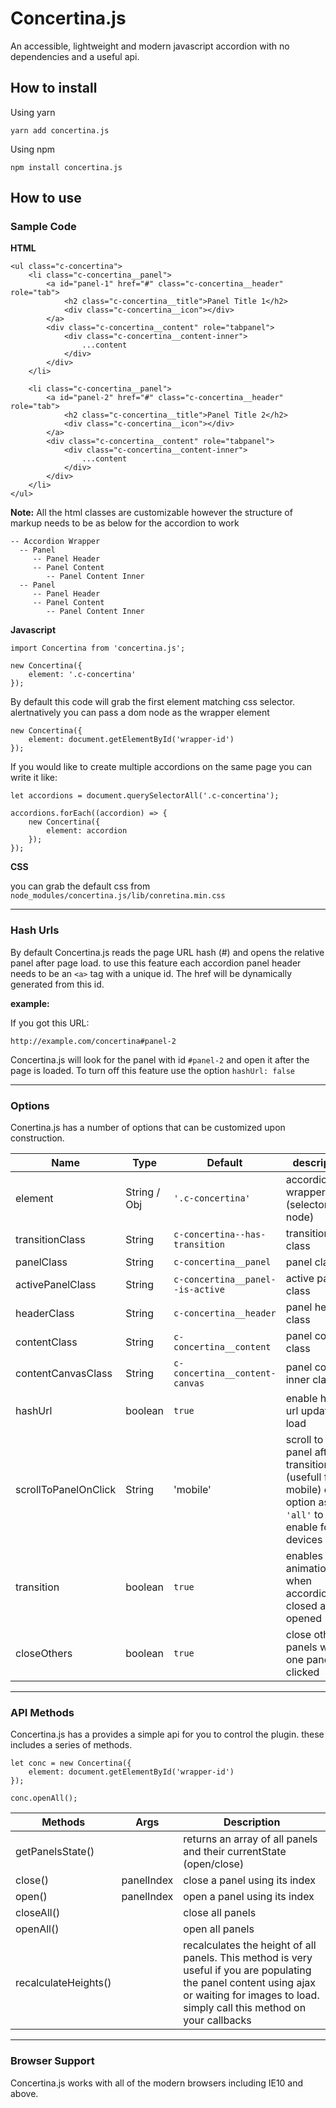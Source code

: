 # Concertina.js

An accessible, lightweight and modern javascript accordion with no dependencies and a useful api.

## How to install

Using yarn

```
yarn add concertina.js
```

Using npm

```
npm install concertina.js
```

## How to use
### Sample Code
**HTML**

```
<ul class="c-concertina">
    <li class="c-concertina__panel">
        <a id="panel-1" href="#" class="c-concertina__header" role="tab">
            <h2 class="c-concertina__title">Panel Title 1</h2>
            <div class="c-concertina__icon"></div>
        </a>
        <div class="c-concertina__content" role="tabpanel">
            <div class="c-concertina__content-inner">
                ...content
            </div>
        </div>
    </li>

    <li class="c-concertina__panel">
        <a id="panel-2" href="#" class="c-concertina__header" role="tab">
            <h2 class="c-concertina__title">Panel Title 2</h2>
            <div class="c-concertina__icon"></div>
        </a>
        <div class="c-concertina__content" role="tabpanel">
            <div class="c-concertina__content-inner">
                ...content
            </div>
        </div>
    </li>
</ul>

```

**Note:** All the html classes are customizable however the structure of markup needs to be as below for the accordion to work

```
-- Accordion Wrapper
  -- Panel
     -- Panel Header
     -- Panel Content
        -- Panel Content Inner
  -- Panel
     -- Panel Header
     -- Panel Content
        -- Panel Content Inner

```

**Javascript**

```
import Concertina from 'concertina.js';

new Concertina({
    element: '.c-concertina'
});
```

By default this code will grab the first element matching css selector.
alertnatively you can pass a dom node as the wrapper element

```
new Concertina({
    element: document.getElementById('wrapper-id')
});
```

If you would like to create multiple accordions on the same page you can write it like:

```
let accordions = document.querySelectorAll('.c-concertina');

accordions.forEach((accordion) => {
    new Concertina({
        element: accordion
    });
});
```

**CSS**

you can grab the default css from `node_modules/concertina.js/lib/conretina.min.css`

---

### Hash Urls
By default Concertina.js reads the page URL hash (#) and opens the relative panel after page load. to use this feature each accordion panel header needs to be an ```<a>``` tag with a unique id. The href will be dynamically generated from this id.

**example:**

If you got this URL:
```
http://example.com/concertina#panel-2
```
Concertina.js will look for the panel with id ```#panel-2``` and open it after the page is loaded. To turn off this feature use the option ```hashUrl: false```

---

### Options
Conertina.js has a number of options that can be customized upon construction.

Name                 | Type         | Default                          | description
---------------------|--------------|----------------------------------|-----------------
element              | String / Obj | `'.c-concertina'`                | accordion wrapper (selector/DOM node)
transitionClass      | String       | `c-concertina--has-transition`   | transition class
panelClass           | String       | `c-concertina__panel`            | panel class
activePanelClass     | String       | `c-concertina__panel--is-active` | active panel class
headerClass          | String       | `c-concertina__header`           | panel header class
contentClass         | String       | `c-concertina__content`          | panel content class
contentCanvasClass   | String       | `c-concertina__content-canvas`   | panel content inner class
hashUrl              | boolean      | `true`                           | enable hash url update and load
scrollToPanelOnClick | String       | 'mobile'                         | scroll to top of panel after transition. (usefull for mobile) other option as `'all'` to enable for all devices
transition           | boolean      | `true`                           | enables animation when accordion is closed and opened
closeOthers          | boolean      | `true`                           | close other panels when one panel is clicked

---

### API Methods
Concertina.js has a provides a simple api for you to control the plugin. these includes a series of methods.

```
let conc = new Concertina({
    element: document.getElementById('wrapper-id')
});

conc.openAll();
```
Methods                 | Args       | Description    
------------------------|------------|------------
getPanelsState()        |            | returns an array of all panels and their currentState (open/close)
close()                 | panelIndex | close a panel using its index
open()                  | panelIndex | open a panel using its index
closeAll()              |            | close all panels
openAll()               |            | open all panels
recalculateHeights()    |            | recalculates the height of all panels. This method is very useful if you are populating the panel content using ajax or waiting for images to load. simply call this method on your callbacks
---

### Browser Support
Concertina.js works with all of the modern browsers including IE10 and above.

